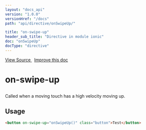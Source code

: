 ```yaml
---
layout: "docs_api"
version: "1.0.0"
versionHref: "/docs"
path: "api/directive/onSwipeUp/"

title: "on-swipe-up"
header_sub_title: "Directive in module ionic"
doc: "onSwipeUp"
docType: "directive"
---
```


<div class="improve-docs">
  <a href='https://github.com/driftyco/ionic-v1/blob/master/js/angular/directive/gesture.js#L188'>
    View Source
  </a>
  &nbsp;
  <a href='http://github.com/driftyco/ionic/edit/master/js/angular/directive/gesture.js#L188'>
    Improve this doc
  </a>
</div>




<h1 class="api-title">

  on-swipe-up



</h1>





Called when a moving touch has a high velocity moving up.








  
<h2 id="usage">Usage</h2>
  
```html
<button on-swipe-up="onSwipeUp()" class="button">Test</button>
```
  
  

  





